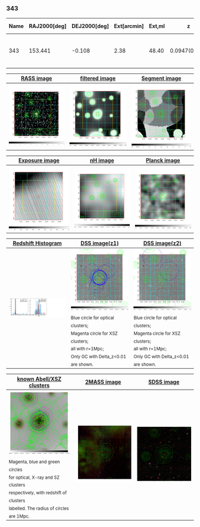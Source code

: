 <div STYLE="page-break-after: always;"></div>

### 343

|Name|RAJ2000[deg]|DEJ2000[deg] |Ext[arcmin]| Ext,ml | z | z_src| C|GC(XSZ,Delta_z<0.01)| GC(OPT,Delta_z<0.01)|GC| R_sig[arcmin] | R500[arcmin] | R500[Mpc]| CRsig[c/s] | CR500[c/s] |L500[1E44 erg/s]|F500[1E-12 erg/s/cm^2]| M500[1E14 Msun]|Tx[keV]|Cnt_sig|Beta|Rc[arcmin]|Comment|Alias|
|---|---|---|---|---|---|------|---|--------|---------|----------|---|---|---|---|---|---|---|---|---|---|---|---|---|---|
|343| 153.441| -0.108| 2.38| 48.40| 0.0947(0.005)| z1, z_xsz| B| MCXC, Tar| A, N, RM, W| A, F20, MCXC, N, Tar, W| 8.312| 7.956| 0.839| 0.166(0.034)| 0.165(0.034)| 0.691(0.083)| 3.061(0.365)| 1.84(0.11)| 3.21(0.12)| 74.9| 0.848(-0.132+0.105)| 3.124(-0.759+0.590)| -| t086|

|[RASS image](../image/343/343_img.pdf)|[filtered image](../image/343/343_fil.pdf)|[Segment image](../image/343/343_seg.pdf)|
|-------------------|--------------------|-------------------|
| <img src="../image/343/343_img.png" width="300">  | <img src="../image/343/343_fil.png" width="300">   | <img src="../image/343/343_seg.png" width="300">  |

|[Exposure image](../image/343/343_mex.pdf)| [nH image](../image/343/343_nh.pdf)| [Planck image](../image/343/343_p.pdf)|
|-------------------|--------------------|-------------------|
|<img src="../image/343/343_mex.png" width="300">   | <img src="../image/343/343_nh.png" width="300">    | <img src="../image/343/343_p.png" width="300"> |

|[Redshift Histogram](../image/343/343_zg.pdf) | [DSS image(z1)](../image/343/343_dss_z1.pdf)      |  [DSS image(z2)](../image/343/343_dss_z2.pdf)    |
|-------------------|--------------------|-------------------|
|<img src="../image/343/343_zg.png" width="300"> |<img src="../image/343/343_dss_z1.png" width="300"> <sub><br>Blue circle for optical clusters; <br>Magenta circle for XSZ clusters; <br>all with r=1Mpc; <br>Only GC with Delta_z<0.01 are shown. </sub>| <img src="../image/343/343_dss_z2.png" width="300"><sub><br>Blue circle for optical clusters; <br>Magenta circle for XSZ clusters; <br>all with r=1Mpc; <br>Only GC with Delta_z<0.01 are shown. </sub> |

|[known Abell/XSZ clusters](../image/343/343_gc.pdf) | [2MASS image](../image/343/343_2mass.pdf)      |[SDSS image](../image/343/343_sdss.pdf)   |
|-------------------|-------------------|-------------------|
|<img src=../image/343/343_gc.png width="300"> <br><sub>Magenta, blue and green circles <br>for optical, X-ray and SZ clusters <br>respectively, with redshift of clusters <br>labelled. The radius of circles <br>are 1Mpc.</sub>|<img src="../image/343/343_2mass.png" width="300">  | <img src="../image/343/343_sdss.png" width="300">  |




